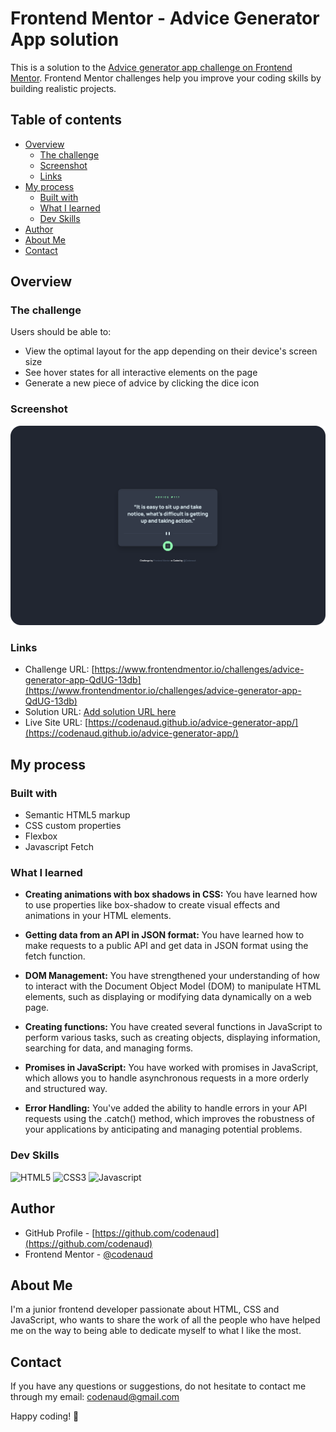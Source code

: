 # Frontend Mentor - Advice Generator App solution

This is a solution to the [Advice generator app challenge on Frontend Mentor](https://www.frontendmentor.io/challenges/advice-generator-app-QdUG-13db). Frontend Mentor challenges help you improve your coding skills by building realistic projects.

## Table of contents

- [Overview](#overview)
  - [The challenge](#the-challenge)
  - [Screenshot](#screenshot)
  - [Links](#links)
- [My process](#my-process)
  - [Built with](#built-with)
  - [What I learned](#what-i-learned)
  - [Dev Skills](#dev-skills)
- [Author](#author)
- [About Me](#about-me)
- [Contact](#contact)

## Overview

### The challenge

Users should be able to:

- View the optimal layout for the app depending on their device's screen size
- See hover states for all interactive elements on the page
- Generate a new piece of advice by clicking the dice icon

### Screenshot

[![Advice generator app](assets/screenshot/git-screenshot.png)](https://codenaud.github.io/advice-generator-app/)

### Links

- Challenge URL: [https://www.frontendmentor.io/challenges/advice-generator-app-QdUG-13db](https://www.frontendmentor.io/challenges/advice-generator-app-QdUG-13db)
- Solution URL: [Add solution URL here](https://your-solution-url.com)
- Live Site URL: [https://codenaud.github.io/advice-generator-app/](https://codenaud.github.io/advice-generator-app/)

## My process

### Built with

- Semantic HTML5 markup
- CSS custom properties
- Flexbox
- Javascript Fetch

### What I learned

- **Creating animations with box shadows in CSS:** You have learned how to use properties like box-shadow to create visual effects and animations in your HTML elements.

- **Getting data from an API in JSON format:** You have learned how to make requests to a public API and get data in JSON format using the fetch function.

- **DOM Management:** You have strengthened your understanding of how to interact with the Document Object Model (DOM) to manipulate HTML elements, such as displaying or modifying data dynamically on a web page.

- **Creating functions:** You have created several functions in JavaScript to perform various tasks, such as creating objects, displaying information, searching for data, and managing forms.

- **Promises in JavaScript:** You have worked with promises in JavaScript, which allows you to handle asynchronous requests in a more orderly and structured way.

- **Error Handling:** You've added the ability to handle errors in your API requests using the .catch() method, which improves the robustness of your applications by anticipating and managing potential problems.

### Dev Skills

![HTML5](https://img.shields.io/badge/HTML5-E34F26?style=for-the-badge&logo=html5&logoColor=white)
![CSS3](https://img.shields.io/badge/CSS3-1572B6?style=for-the-badge&logo=css3&logoColor=white)
![Javascript](https://img.shields.io/badge/JavaScript-323330?style=for-the-badge&logo=javascript&logoColor=F7DF1E)

## Author

- GitHub Profile - [https://github.com/codenaud](https://github.com/codenaud)
- Frontend Mentor - [@codenaud](https://www.frontendmentor.io/profile/codenaud)

## About Me

I'm a junior frontend developer passionate about HTML, CSS and JavaScript, who wants to share the work of all the people who have helped me on the way to being able to dedicate myself to what I like the most.

## Contact

If you have any questions or suggestions, do not hesitate to contact me through my email: [codenaud@gmail.com](mailto:codenaud@gmail.com)

Happy coding! 🚀
